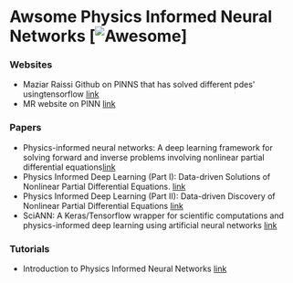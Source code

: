 # Awsome Physics Informed Neural Networks [![Awesome](https://cdn.rawgit.com/sindresorhus/awesome/d7305f38d29fed78fa85652e3a63e154dd8e8829/media/badge.svg)]
### Websites
- Maziar Raissi Github on PINNS that has solved different pdes' usingtensorflow [link](https://github.com/maziarraissi/PINNs)
- MR website on PINN [link](https://github.com/maziarraissi/PINNs)

### Papers
- Physics-informed neural networks: A deep learning framework for solving forward and inverse problems involving nonlinear partial differential equations[link](https://www.sciencedirect.com/science/article/pii/S0021999118307125)
- Physics Informed Deep Learning (Part I): Data-driven Solutions of Nonlinear Partial Differential Equations. [link](https://arxiv.org/abs/1711.10561)
- Physics Informed Deep Learning (Part II): Data-driven Discovery of Nonlinear Partial Differential Equations [link](https://arxiv.org/abs/1711.10566)
- SciANN: A Keras/Tensorflow wrapper for scientific computations and physics-informed deep learning using artificial neural networks [link](https://arxiv.org/pdf/2005.08803.pdf)

### Tutorials
- Introduction to Physics Informed Neural Networks [link](https://towardsdatascience.com/solving-differential-equations-with-neural-networks-afdcf7b8bcc4)
